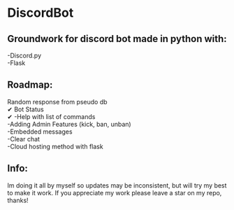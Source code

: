 # DiscordBot
## Groundwork for discord bot made in python with:<br>
-Discord.py<br>
-Flask

## Roadmap:<br>
Random response from pseudo db<br> ✔
Bot Status<br> ✔
-Help with list of commands<br>
-Adding Admin Features (kick, ban, unban)<br>
-Embedded messages<br>
-Clear chat<br>
-Cloud hosting method with flask<br>

## Info:<br>
Im doing it all by myself so updates may be inconsistent, but will try my best to make it work.
If you appreciate my work please leave a star on my repo, thanks!
